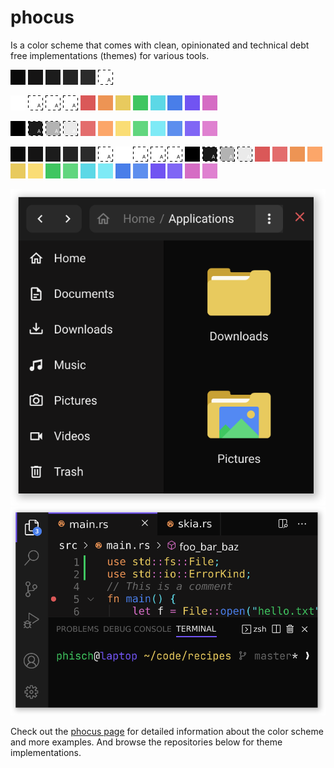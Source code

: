 # phocus

Is a color scheme that comes with clean, opinionated and technical debt free implementations (themes) for various tools.

![one](colors/one.png) ![two](colors/two.png) ![three](colors/three.png) ![four](colors/four.png) ![five](colors/five.png) ![elevate](colors/elevate.png) 

![light strong](colors/light_strong.png) ![light normal](colors/light_normal.png) ![light weak](colors/light_weak.png) ![light mute](colors/light_mute.png) ![red normal](colors/red_normal.png) ![orange normal](colors/orange_normal.png) ![yellow normal](colors/yellow_normal.png) ![green normal](colors/green_normal.png) ![cyan normal](colors/cyan_normal.png) ![blue normal](colors/blue_normal.png) ![purple normal](colors/purple_normal.png) ![pink normal](colors/pink_normal.png) 

![dark strong](colors/dark_strong.png) ![dark normal](colors/dark_normal.png) ![dark weak](colors/dark_weak.png) ![dark mute](colors/dark_mute.png) ![red light](colors/red_light.png) ![orange](colors/orange_light.png) ![yellow](colors/yellow_light.png) ![green](colors/green_light.png) ![cyan](colors/cyan_light.png) ![blue](colors/blue_light.png) ![purple](colors/purple_light.png) ![pink](colors/pink_light.png)


![one](colors/one.png) ![two](colors/two.png) ![three](colors/three.png) ![four](colors/four.png) ![five](colors/five.png) ![elevate](colors/elevate.png) ![light strong](colors/light_strong.png) ![light normal](colors/light_normal.png) ![light weak](colors/light_weak.png) ![light mute](colors/light_mute.png) ![dark strong](colors/dark_strong.png) ![dark normal](colors/dark_normal.png) ![dark weak](colors/dark_weak.png) ![dark mute](colors/dark_mute.png) ![red normal](colors/red_normal.png) ![red light](colors/red_light.png) ![orange normal](colors/orange_normal.png) ![orange light](colors/orange_light.png) ![yellow normal](colors/yellow_normal.png) ![yellow light](colors/yellow_light.png) ![green normal](colors/green_normal.png) ![green light](colors/green_light.png) ![cyan normal](colors/cyan_normal.png) ![cyan light](colors/cyan_light.png) ![blue normal](colors/blue_normal.png) ![blue light](colors/blue_light.png) ![purple normal](colors/purple_normal.png) ![purple light](colors/purple_light.png) ![pink normal](colors/pink_normal.png) ![pink light](colors/pink_light.png)




![nautilus example](examples/nautilus.svg) ![vscode example](examples/vscode.svg)

Check out the [phocus page](https://phocus.github.io/) for detailed information about the color scheme and more examples. And browse the repositories below for theme implementations.